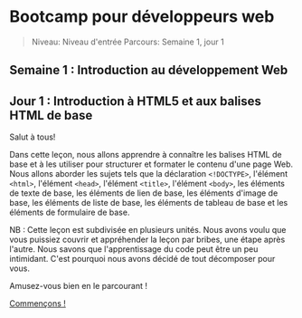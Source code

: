 # Bootcamp pour développeurs web

> Niveau: Niveau d'entrée
> Parcours: Semaine 1, jour 1

## Semaine 1 : Introduction au développement Web

## Jour 1 : Introduction à HTML5 et aux balises HTML de base

Salut à tous!

Dans cette leçon, nous allons apprendre à connaître les balises HTML de base et à les utiliser pour structurer et formater le contenu d'une page Web. Nous allons aborder les sujets tels que la déclaration `<!DOCTYPE>`, l'élément `<html>`, l'élément `<head>`, l'élément `<title>`, l'élément `<body>`, les éléments de texte de base, les éléments de lien de base, les éléments d'image de base, les éléments de liste de base, les éléments de tableau de base et les éléments de formulaire de base.

NB : Cette leçon est subdivisée en plusieurs unités. Nous avons voulu que vous puissiez couvrir et appréhender la leçon par bribes, une étape après l'autre. Nous savons que l'apprentissage du code peut être un peu intimidant. C'est pourquoi nous avons décidé de tout décomposer pour vous.

Amusez-vous bien en le parcourant !

[Commençons !](notes-de-cours/niveau-d-entree/developpeur-web/semaine_1_jour_1/introduction.md)